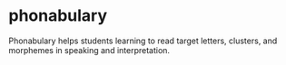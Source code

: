 # phonabulary
Phonabulary helps students learning to read target letters, clusters, and morphemes in speaking and interpretation.
